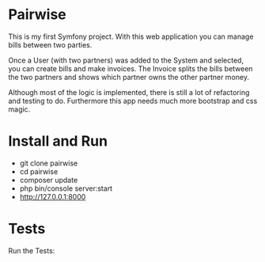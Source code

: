 Pairwise
========

This is my first Symfony project.
With this web application you can manage bills between two parties.

Once a User (with two partners) was added to the System and selected, you can create bills and make invoices.
The Invoice splits the bills between the two partners and shows which partner owns the other partner money.

Although most of the logic is implemented, there is still a lot of refactoring and testing to do.
Furthermore this app needs much more bootstrap and css magic.

# Install and Run

- git clone pairwise
- cd pairwise
- composer update
- php bin/console server:start
- http://127.0.0.1:8000

# Tests

Run the Tests: